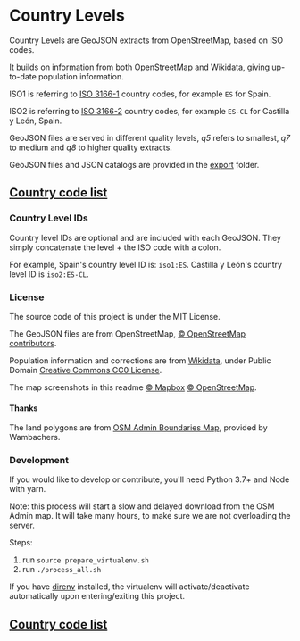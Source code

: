 # Country Levels

Country Levels are GeoJSON extracts from OpenStreetMap, based on ISO codes.

It builds on information from both OpenStreetMap and Wikidata, giving up-to-date population information.

ISO1 is referring to [ISO 3166-1](https://en.wikipedia.org/wiki/ISO_3166-1) country codes, for example `ES` for Spain.

ISO2 is referring to [ISO 3166-2](https://en.wikipedia.org/wiki/ISO_3166-2) country codes, for example `ES-CL` for Castilla y León, Spain.

GeoJSON files are served in different quality levels, *q5* refers to smallest, *q7* to medium and *q8* to higher quality extracts. 

GeoJSON files and JSON catalogs are provided in the [export](export) folder.



## [Country code list](docs/iso1_list.md)



### Country Level IDs

Country level IDs are optional and are included with each GeoJSON. They simply concatenate the level + the ISO code with a colon.

For example, Spain's country level ID is: `iso1:ES`. Castilla y León's country level ID is `iso2:ES-CL`.



### License

The source code of this project is under the MIT License.

The GeoJSON files are from OpenStreetMap, [© OpenStreetMap contributors](https://www.openstreetmap.org/copyright).

Population information and corrections are from [Wikidata](https://www.wikidata.org/wiki/Wikidata:Main_Page), under Public Domain [Creative Commons CC0 License](https://creativecommons.org/publicdomain/zero/1.0/).



The map screenshots in this readme [© Mapbox](https://www.mapbox.com/about/maps/) [© OpenStreetMap](https://openstreetmap.org/about/).



#### Thanks

The land polygons are from [OSM Admin Boundaries Map](https://wambachers-osm.website/boundaries/), provided by Wambachers. 



### Development

If you would like to develop or contribute, you'll need Python 3.7+ and Node with yarn.

Note: this process will start a slow and delayed download from the OSM Admin map. It will take many hours, to make sure we are not overloading the server.

Steps:

1. run `source prepare_virtualenv.sh`
2. run `./process_all.sh`

If you have [direnv](https://direnv.net/) installed, the virtualenv will activate/deactivate automatically upon entering/exiting this project.



## [Country code list](docs/iso1_list.md)
